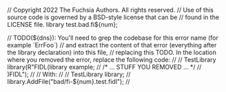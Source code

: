 // Copyright 2022 The Fuchsia Authors. All rights reserved.
// Use of this source code is governed by a BSD-style license that can be
// found in the LICENSE file.
library test.bad.fi${num};

// TODO(${dns}): You'll need to grep the codebase for this error name (for example `ErrFoo`)
// and extract the content of that error (everything after the library declaration) into this file,
// replacing this TODO. In the location where you removed the error, replace the following code:
//
//   TestLibrary library(R"FIDL(library example;
//     /* ... STUFF YOU REMOVED ... */
//   )FIDL");
//
// With:
//
//   TestLibrary library;
//   library.AddFile("bad/fi-${num}.test.fidl");
//
